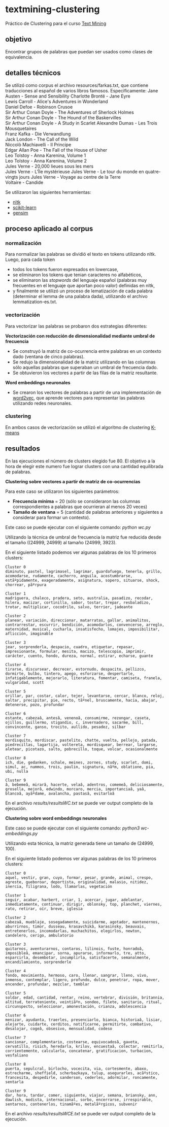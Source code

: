 # textmining-clustering

Práctico de Clustering para el curso [Text Mining](https://sites.google.com/unc.edu.ar/textmining2021)

## objetivo

Encontrar grupos de palabras que puedan ser usados como clases de equivalencia.

## detalles técnicos

Se utilizó como corpus el archivo resources/farkas.txt, que contiene traducciones al español de varios libros famosos. Especificamente:
Jane Austen	- Sense and Sensibility	
Charlotte Brontë - Jane Eyre	
Lewis Carroll - Alice's Adventures in Wonderland		
Daniel Defoe - Robinson Crusoe	
Sir Arthur Conan Doyle - The Adventures of Sherlock Holmes	
Sir Arthur Conan Doyle - The Hound of the Baskervilles	
Sir Arthur Conan Doyle - A Study in Scarlet	
Alexandre Dumas - Les Trois Mousquetaires	
Franz Kafka - Die Verwandlung	
Jack London - The Call of the Wild	
Niccolò Machiavelli - Il Principe	
Edgar Allan Poe - The Fall of the House of Usher	
Leo Tolstoy - Anna Karenina, Volume 1	
Leo Tolstoy - Anna Karenina, Volume 2	
Jules Verne - 20,000 lieues sous les mers	
Jules Verne - L'Île mystérieuse	
Jules Verne - Le tour du monde en quatre-vingts jours
Jules Verne - Voyage au centre de la Terre	
Voltaire - Candide	

Se utilizaron las siguientes herramientas:
* [nltk](http://www.nltk.org/)
* [scikit-learn](http://scikit-learn.org/stable/)
* [gensim](https://radimrehurek.com/gensim/index.html)

## proceso aplicado al corpus

### normalización
Para normalizar las palabras se dividió el texto en tokens utilizando nltk. Luego, para cada token
* todos los tokens fueron expresados en lowercase,
* se eliminaron los tokens que tenian caracteres no alfabéticos, 
* se eliminaron las _stopwords_ del lenguaje español (palabras muy frecuentes en el lenguaje que aportan poco valor) definidas en nltk,
* y finalmente se utilizó un proceso de lematización de cada palabra (determinar el lemma de una palabra dada), utilizando el archivo lemmatization-es.txt.


### vectorización 

Para vectorizar las palabras se probaron dos estrategias diferentes:

**Vectorización con reducción de dimensionalidad mediante umbral de frecuencia**

* Se construyó la matriz de co-ocurrencia entre palabras en un contexto dado (ventana de cinco palabras).
* Se redujo la dimensionalidad de la matriz utilizando en las columnas sólo aquellas palabras que superaban un umbral de frecuencia dado. 
* Se obtuvieron los vectores a partir de las filas de la matriz resultante.

**Word embeddings neuronales**

* Se crearon los vectores de palabras a partir de una implementación de [word2vec](https://en.wikipedia.org/wiki/Word2vec), que aprende vectores para representar las palabras utilizando redes neuronales. 

### clustering

En ambos casos de vectorización se utilizó el algoritmo de clustering [K-means](https://en.wikipedia.org/wiki/K-means_clustering)

## resultados

En las ejecuciones el número de clusters elegido fue 80. El objetivo a la hora de elegir este numero fue lograr clusters con una cantidad equilibrada de palabras.

**Clustering sobre vectores a partir de matriz de co-ocurrencias**

Para este caso se utilizaron los siguientes parámetros:
* **Frecuencia mínima** = 20 (sólo se consideraron las columnas correspondientes a palabras que ocurrieran al menos 20 veces)
* **Tamaño de ventana** = 5 (cantidad de palabras anteriores y siguientes a considerar para formar un contexto).

Este caso se puede ejecutar con el siguiente comando:
	_python wc.py_

Utilizando la técnica de umbral de frecuencia la matriz fue reducida desde el tamaño ((24999, 24999) al tamaño (24999, 3923).

En el siguiente listado podemos ver algunas palabras de los 10 primeros clusters:
	
	Cluster 0
	diminuto, pastel, lagrimasel, lagrimar, guardafuego, tenerla, grillo, acomodarse, rudamente, cachorro, anguila, acostumbrarse, estãºpidamente, exageradamente, asignatura, sopero, situarse, shock, chorrear, pãºrpura

	Cluster 1
	madriguera, chaleco, pradera, seto, australia, pasadizo, recodar, hilera, macizar, cortinilla, sabor, tostar, trepar, resbaladizo, trotar, multiplicar, cocodrilo, salvo, terrier, jadeante

	Cluster 2
	planear, variación, direccionar, matarratas, gallar, animalitos, contrarrestar, escurrir, bendición, acomodarlos, convencerse, arreglo, maternidad, musical, cucharla, insatisfecho, lomajes, imposibilitar, aflicción, imaginable

	Cluster 3
	jear, sorprenderla, despacio, cuadro, etiquetar, repasar, impresionante, formular, mesita, macizo, telescopio, imprimir, carácter, cuento, hondo, dureza, normal, estirar, echarse, guante

	Cluster 4
	tirarse, discursear, decrecer, estornudo, despacito, pellizco, dormirte, bulbo, tintero, apego, esforzarse, despertarle, infatigablemente, mejorarlo, literatura, fomentar, camiseta, franela, vulgaridad, scott

	Cluster 5
	orillar, par, costar, calor, tejer, levantarse, cercar, blanco, reloj, saltar, precipitar, pie, recto, tãºnel, bruscamente, hacia, abajar, detenerse, pozo, profundar

	Cluster 6
	estante, cabezaâ, antesâ, venenoâ, consumirme, rezongar, caseta, ojillos, guillermo, stigandio, c, invernadero, sacarme, bill, convincente, ganso, trocito, aullido, pesadez, silbar

	Cluster 7
	mordisquito, mordiscar, pastelito, chatte, vuelta, pellejo, patada, piedrecillas, lagartija, voltereta, mordisquear, berrear, largarse, aletear, picotazo, salto, pobrecillo, toque, volcar, ocasionalmente

	Cluster 8
	ich, die, gedanken, schale, meines, zornes, study, scarlet, domi, simul, ac, nummos, trois, paulin, signatura, nãºm, oblatione, pia, ubi, nulla

	Cluster 9
	â, bebemeâ, mirarâ, hacerte, velaâ, adentros, comemeâ, deliciosamente, grosella, mejorâ, edwindo, morcaro, mercia, importanciaâ, yaâ, blancoâ, ayãºdame, avalancha, pastasâ, evitarloâ



En el archivo _results/resultsWC.txt_ se puede ver output completo de la ejecución.

**Clustering sobre word embeddings neuronales**

Este caso se puede ejecutar con el siguiente comando:
	_python3 wc-embeddings.py_

Utilizando esta técnica, la matriz generada tiene un tamaño de (24999, 100).

En el siguiente listado podemos ver algunas palabras de los 10 primeros clusters:

	Cluster 0
	aquel, vestir, gran, cuyo, formar, pesar, grande, animal, crespo, agreste, gueboroar, deportista, originalidad, malasio, nitidez, inercia, filigrana, lodo, llamarlas, vegetación

	Cluster 1
	seguir, acabar, harbert, criar, 1, acercar, jugar, adelantar, inmediatamente, continuar, dirigir, oblonsky, top, planchet, viernes, rato, retirar, oír, breve, iglesia

	Cluster 2
	cabezaâ, mueblaje, sosegadamente, suicidarme, agotador, mantenernos, aburrirnos, timor, dusseau, krasavchikâ, karasinsky, beauvais, entretenerlos, incomodarlas, muchachitos, elegirlos, newton, candelero, cerigo, ambulatorio

	Cluster 3
	quitarnos, aventurarnos, contaros, lilinois, fuste, honradoâ, imposibleâ, emancipar, sorna, apurarse, informarlo, tre, atto, esparcirla, desembotar, incumplirla, satisfacerte, semanalmente, encandilamiento, sorprenderle

	Cluster 4
	fondo, movimiento, hermoso, caro, llenar, sangrar, lleno, vivo, inmenso, contemplar, ligero, profundo, dulce, penetrar, ropa, mover, encender, profundar, mezclar, temblar

	Cluster 5
	soldar, edad, cantidad, rentar, reino, vertebrar, división, britannia, altitud, terrateniente, veintiãºn, sondeo, filete, sanitario, ritual, circunspecto, seleccionar, amonestación, crianza, adolescencia

	Cluster 6
	menizar, ayudanta, traerles, presenciarlo, bianca, historiaâ, lisiar, alejarte, cuidarte, cerditos, notificarne, permitirte, combativo, desalojar, cogeâ, obsesivo, mensualidad, codeso

	Cluster 7
	sancionar, complementario, costearse, equivocadosâ, gaveta, cervatillo, risich, heredarla, krilov, encuestaâ, colectar, remitirla, corrientemente, calcularlo, concatenar, gratificacion, turbacion, vesfaliano

	Cluster 8
	puerta, sepulcral, birlocho, vocecita, via, cortesmente, abaxo, estrecharme, sheffield, scherbazkaya, tulup, asegurarles, acãºstico, francesita, despedirle, sanderson, cederles, adormilar, roncamente, sentarla

	Cluster 9
	dar, hora, tardar, comer, siguiente, viajar, semana, briansky, ann, dawlish, modista, internacional, sorbo, encerrarse, irrespirable, sentarnos, contenerlos, tinamãºes, metalãºrgicos, subvenir

En el archivo _results/resultsWCE.txt_ se puede ver output completo de la ejecución.


